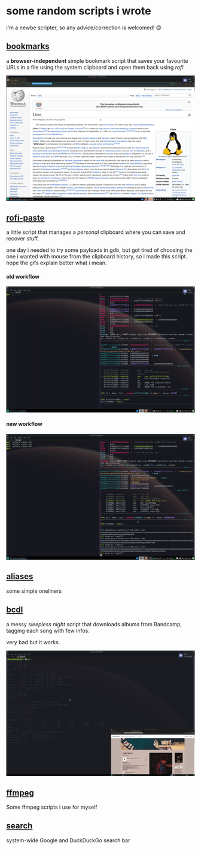 # some random scripts i wrote

i'm a newbe scripter, so any advice/correction is welcomed! 😊

## [bookmarks](https://github.com/xVss/scripts/blob/master/bookmarks)

a **browser-independent** simple bookmark script that saves your favourite URLs in a file using the system clipboard and open them back using *rofi*

![bookmarks gif](res/bookmarks.gif)

## [rofi-paste](./rofi-paste)
a little script that manages a _personal_ clipboard where you can save and recover stuff.

one day i needed to try some payloads in gdb, but got tired of choosing the one i wanted with mouse from the clipboard history, so i made this script. hope the gifs explain better what i mean.

#### old workflow
![alias gif](res/old_workflow.gif)

#### new workflow
![alias gif](res/dmenu_paste.gif)

## [aliases](https://github.com/xVss/scripts/blob/master/aliases)

some simple oneliners

## [bcdl](https://github.com/xVss/scripts/blob/master/bcdl)

a messy *sleepless night* script that downloads albums from Bandcamp, tagging each song with few infos.

very bad but it works.

![bcdl gif](res/bcdl.gif)

## [ffmpeg](https://github.com/xVss/scripts/blob/master/ffmpeg)

Some ffmpeg scripts i use for myself

## [search](https://github.com/xVss/scripts/blob/master/search)

system-wide Google and DuckDuckGo search bar
